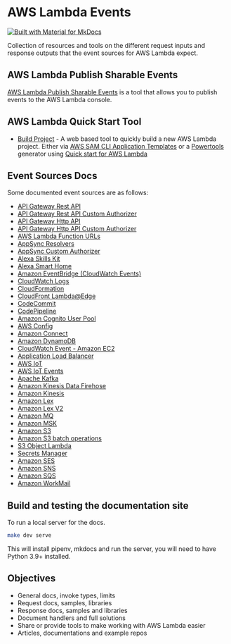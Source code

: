 # AWS Lambda Events

[![Built with Material for MkDocs](https://img.shields.io/badge/Material_for_MkDocs-526CFE?style=for-the-badge&logo=MaterialForMkDocs&logoColor=white)](https://squidfunk.github.io/mkdocs-material/)

Collection of resources and tools on the different request inputs and response outputs that the event sources for AWS Lambda expect.

## AWS Lambda Publish Sharable Events

[AWS Lambda Publish Sharable Events](./event-schema/README.md) is a tool that allows you to publish events to the AWS Lambda console.

## AWS Lambda Quick Start Tool

- [Build Project](https://michaelbrewer.github.io/aws-lambda-events/build-project/) - A web based tool to quickly build a new AWS Lambda project. Either via [AWS SAM CLI Application Templates](https://github.com/aws/aws-sam-cli-app-templates) or a [Powertools](https://awslabs.github.io/aws-lambda-powertools-python/latest/) generator using [Quick start for AWS Lambda](https://github.com/michaelbrewer/aws-lambda-quickstart)

## Event Sources Docs

Some documented event sources are as follows:

- [API Gateway Rest API](https://michaelbrewer.github.io/aws-lambda-events/rest-api)
- [API Gateway Rest API Custom Authorizer](https://michaelbrewer.github.io/aws-lambda-events/rest-api-custom-authorizer/)
- [API Gateway Http API](https://michaelbrewer.github.io/aws-lambda-events/http-api)
- [API Gateway Http API Custom Authorizer](https://michaelbrewer.github.io/aws-lambda-events/http-api-custom-authorizer/)
- [AWS Lambda Function URLs](https://michaelbrewer.github.io/aws-lambda-events/function-url/)
- [AppSync Resolvers](https://michaelbrewer.github.io/aws-lambda-events/appsync-resolver/)
- [AppSync Custom Authorizer](https://michaelbrewer.github.io/aws-lambda-events/appsync-authorizer/)
- [Alexa Skills Kit](https://michaelbrewer.github.io/aws-lambda-events/alexa-skills-kit/)
- [Alexa Smart Home](https://michaelbrewer.github.io/aws-lambda-events/alexa-smart-home)
- [Amazon EventBridge (CloudWatch Events)](https://michaelbrewer.github.io/aws-lambda-events/event-bridge)
- [CloudWatch Logs](https://michaelbrewer.github.io/aws-lambda-events/cloudwatch-logs)
- [CloudFormation](https://michaelbrewer.github.io/aws-lambda-events/cloudformation)
- [CloudFront Lambda@Edge](https://michaelbrewer.github.io/aws-lambda-events/cloudfront-lambda-edge)
- [CodeCommit](https://michaelbrewer.github.io/aws-lambda-events/code-commit)
- [CodePipeline](https://michaelbrewer.github.io/aws-lambda-events/code-pipeline-job)
- [Amazon Cognito User Pool](https://michaelbrewer.github.io/aws-lambda-events/cognito-user-pool)
- [AWS Config](https://michaelbrewer.github.io/aws-lambda-events/config)
- [Amazon Connect](https://michaelbrewer.github.io/aws-lambda-events/connect)
- [Amazon DynamoDB](https://michaelbrewer.github.io/aws-lambda-events/dynamodb)
- [CloudWatch Event - Amazon EC2](https://michaelbrewer.github.io/aws-lambda-events/event-bridge#ec2-instance-state-change-event)
- [Application Load Balancer](https://michaelbrewer.github.io/aws-lambda-events/alb)
- [AWS IoT](https://michaelbrewer.github.io/aws-lambda-events/iot)
- [AWS IoT Events](https://michaelbrewer.github.io/aws-lambda-events/iot-events)
- [Apache Kafka](https://michaelbrewer.github.io/aws-lambda-events/apache-kafka)
- [Amazon Kinesis Data Firehose](https://michaelbrewer.github.io/aws-lambda-events/kinesis-firehose)
- [Amazon Kinesis](https://michaelbrewer.github.io/aws-lambda-events/kinesis-streams)
- [Amazon Lex](https://michaelbrewer.github.io/aws-lambda-events/lex)
- [Amazon Lex V2](https://michaelbrewer.github.io/aws-lambda-events/lex-v2)
- [Amazon MQ](https://michaelbrewer.github.io/aws-lambda-events/mq)
- [Amazon MSK](https://michaelbrewer.github.io/aws-lambda-events/amazon-msk)
- [Amazon S3](https://michaelbrewer.github.io/aws-lambda-events/s3)
- [Amazon S3 batch operations](https://michaelbrewer.github.io/aws-lambda-events/s3-batch)
- [S3 Object Lambda](https://michaelbrewer.github.io/aws-lambda-events/s3-object-lambda)
- [Secrets Manager](https://michaelbrewer.github.io/aws-lambda-events/secrets-manager)
- [Amazon SES](https://michaelbrewer.github.io/aws-lambda-events/ses)
- [Amazon SNS](https://michaelbrewer.github.io/aws-lambda-events/sns)
- [Amazon SQS](https://michaelbrewer.github.io/aws-lambda-events/sqs)
- [Amazon WorkMail](https://michaelbrewer.github.io/aws-lambda-events/work-mail)

## Build and testing the documentation site

To run a local server for the docs.

```bash
make dev serve
```

This will install pipenv, mkdocs and run the server, you will need to have Python 3.9+ installed.

## Objectives

- General docs, invoke types, limits
- Request docs, samples, libraries
- Response docs, samples and libraries
- Document handlers and full solutions
- Share or provide tools to make working with AWS Lambda easier
- Articles, documentations and example repos

